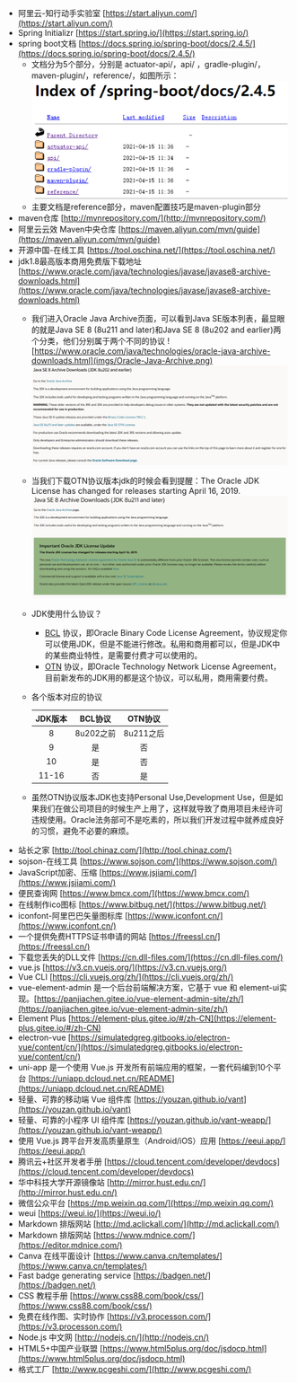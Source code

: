 - 阿里云-知行动手实验室 [https://start.aliyun.com/](https://start.aliyun.com/)
- Spring Initializr [https://start.spring.io/](https://start.spring.io/)
- spring boot文档 [https://docs.spring.io/spring-boot/docs/2.4.5/](https://docs.spring.io/spring-boot/docs/2.4.5/)
  - 文档分为5个部分，分别是 actuator-api/，api/ ，gradle-plugin/，maven-plugin/，reference/，如图所示：
  ![](imgs/springboot-doc.png)
  - 主要文档是reference部分，maven配置技巧是maven-plugin部分
- maven仓库 [http://mvnrepository.com/](http://mvnrepository.com/)
- 阿里云云效 Maven中央仓库 [https://maven.aliyun.com/mvn/guide](https://maven.aliyun.com/mvn/guide)
- 开源中国-在线工具 [https://tool.oschina.net/](https://tool.oschina.net/)
- jdk1.8最高版本商用免费版下载地址 [https://www.oracle.com/java/technologies/javase/javase8-archive-downloads.html](https://www.oracle.com/java/technologies/javase/javase8-archive-downloads.html)
  - 我们进入Oracle Java Archive页面，可以看到Java SE版本列表，最显眼的就是Java SE 8 (8u211 and later)和Java SE 8 (8u202 and earlier)两个分类，他们分别属于两个不同的协议
  ![https://www.oracle.com/java/technologies/oracle-java-archive-downloads.html](imgs/Oracle-Java-Archive.png)
  ![](imgs/JDK-8u202.png)
  - 当我们下载OTN协议版本jdk的时候会看到提醒：The Oracle JDK License has changed for releases starting April 16, 2019.
  ![](imgs/JDK-8u211.png)
  - JDK使用什么协议？
    - [BCL](https://www.oracle.com/downloads/licenses/binary-code-license.html) 协议，即Oracle Binary Code License Agreement，协议规定你可以使用JDK，但是不能进行修改。私用和商用都可以，但是JDK中的某些商业特性，是需要付费才可以使用的。
    - [OTN](https://www.oracle.com/downloads/licenses/javase-license1.html) 协议，即Oracle Technology Network License Agreement，目前新发布的JDK用的都是这个协议，可以私用，商用需要付费。
  - 各个版本对应的协议

    |JDK版本|BCL协议|OTN协议|
    | :---: | :---: | :---: |
    |8|8u202之前|8u211之后|
    |9|是|否|
    |10|是|否|
    |11-16|否|是|
  - 虽然OTN协议版本JDK也支持Personal Use,Development Use，但是如果我们在做公司项目的时候生产上用了，这样就导致了商用项目未经许可违规使用。Oracle法务部可不是吃素的，所以我们开发过程中就养成良好的习惯，避免不必要的麻烦。
- 站长之家 [http://tool.chinaz.com/](http://tool.chinaz.com/)
- sojson-在线工具 [https://www.sojson.com/](https://www.sojson.com/)
- JavaScript加密、压缩 [https://www.jsjiami.com/](https://www.jsjiami.com/)
- 便民查询网 [https://www.bmcx.com/](https://www.bmcx.com/)
- 在线制作ico图标 [https://www.bitbug.net/](https://www.bitbug.net/)
- iconfont-阿里巴巴矢量图标库 [https://www.iconfont.cn/](https://www.iconfont.cn/)
- 一个提供免费HTTPS证书申请的网站 [https://freessl.cn/](https://freessl.cn/)
- 下载您丢失的DLL文件 [https://cn.dll-files.com/](https://cn.dll-files.com/)
- vue.js [https://v3.cn.vuejs.org/](https://v3.cn.vuejs.org/)
- Vue CLI [https://cli.vuejs.org/zh/](https://cli.vuejs.org/zh/)
- vue-element-admin 是一个后台前端解决方案，它基于 vue 和 element-ui实现。[https://panjiachen.gitee.io/vue-element-admin-site/zh/](https://panjiachen.gitee.io/vue-element-admin-site/zh/)
- Element Plus [https://element-plus.gitee.io/#/zh-CN](https://element-plus.gitee.io/#/zh-CN)
- electron-vue [https://simulatedgreg.gitbooks.io/electron-vue/content/cn/](https://simulatedgreg.gitbooks.io/electron-vue/content/cn/)
- uni-app 是一个使用 Vue.js 开发所有前端应用的框架，一套代码编到10个平台 [https://uniapp.dcloud.net.cn/README](https://uniapp.dcloud.net.cn/README)
- 轻量、可靠的移动端 Vue 组件库  [https://youzan.github.io/vant](https://youzan.github.io/vant)
- 轻量、可靠的小程序 UI 组件库  [https://youzan.github.io/vant-weapp/](https://youzan.github.io/vant-weapp/)
- 使用 Vue.js 跨平台开发高质量原生（Android/iOS）应用 [https://eeui.app/](https://eeui.app/)
- 腾讯云+社区开发者手册 [https://cloud.tencent.com/developer/devdocs](https://cloud.tencent.com/developer/devdocs)
- 华中科技大学开源镜像站 [http://mirror.hust.edu.cn/](http://mirror.hust.edu.cn/)
- 微信公众平台 [https://mp.weixin.qq.com/](https://mp.weixin.qq.com/)
- weui [https://weui.io/](https://weui.io/)
-  Markdown 排版网站  [http://md.aclickall.com/](http://md.aclickall.com/)
-  Markdown 排版网站  [https://www.mdnice.com/](https://editor.mdnice.com/)
- Canva 在线平面设计 [https://www.canva.cn/templates/](https://www.canva.cn/templates/)
- Fast badge generating service [https://badgen.net/](https://badgen.net/)
- CSS 教程手册  [https://www.css88.com/book/css/](https://www.css88.com/book/css/)
- 免费在线作图、实时协作 [https://v3.processon.com/](https://v3.processon.com/)
- Node.js 中文网 [http://nodejs.cn/](http://nodejs.cn/)
- HTML5+中国产业联盟 [https://www.html5plus.org/doc/jsdocp.html](https://www.html5plus.org/doc/jsdocp.html)
- 格式工厂 [http://www.pcgeshi.com/](http://www.pcgeshi.com/)
